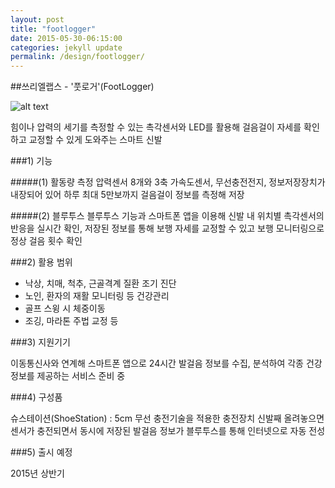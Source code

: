 ```yaml
---
layout: post
title: "footlogger"
date: 2015-05-30-06:15:00
categories: jekyll update
permalink: /design/footlogger/
---
```







##쓰리엘랩스 - '풋로거'(FootLogger)

![alt text](http://i.imgur.com/EYAwDJ7.png)

힘이나 압력의 세기를 측정할 수 있는 촉각센서와 LED를 활용해
걸음걸이 자세를 확인하고 교정할 수 있게 도와주는 스마트 신발


###1) 기능

#####(1) 활동량 측정
압력센서 8개와 3축 가속도센서, 무선충전전지, 정보저장장치가 내장되어 있어
하루 최대 5만보까지 걸음걸이 정보를 측정해 저장

#####(2) 블루투스
블루투스 기능과 스마트폰 앱을 이용해 신발 내 위치별 촉각센서의 반응을 실시간 확인,
저장된 정보를 통해 보행 자세를 교정할 수 있고 보행 모니터링으로 정상 걸음 횟수 확인


###2) 활용 범위

- 낙상, 치매, 척추, 근골격계 질환 조기 진단
- 노인, 환자의 재활 모니터링 등 건강관리
- 골프 스윙 시 체중이동
- 조깅, 마라톤 주법 교정 등

###3) 지원기기

이동통신사와 연계해 스마트폰 앱으로 24시간 발걸음 정보를 수집, 분석하여
각종 건강정보를 제공하는 서비스 준비 중

###4) 구성품

슈스테이션(ShoeStation) : 5cm 무선 충전기술을 적용한 충전장치
신발째 올려놓으면 센서가 충전되면서 동시에 저장된 발걸음 정보가 블루투스를 통해 인터넷으로 자동 전성

###5) 출시 예정

2015년 상반기
